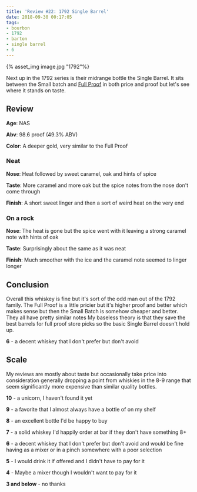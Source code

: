 ```yaml
---
title: 'Review #22: 1792 Single Barrel'
date: 2018-09-30 00:17:05
tags:
- bourbon
- 1792
- barton
- single barrel
- 6
---
```

{% asset_img image.jpg "1792"%}

Next up in the 1792 series is their midrange bottle the Single Barrel. It sits between the Small batch and [Full Proof](https://atxbourbon.com/2018/09/24/Review-19-1792-Full-Proof/) in both price and proof but let's see where it stands on taste. 

## Review
**Age**: NAS

**Abv**: 98.6 proof (49.3% ABV)

**Color**: A deeper gold, very similar to the Full Proof

### Neat
**Nose**: Heat followed by sweet caramel, oak and hints of spice

**Taste**: More caramel and more oak but the spice notes from the nose don't come through

**Finish**: A short sweet linger and then a sort of weird heat on the very end

### On a rock
**Nose**: The heat is gone but the spice went with it leaving a strong caramel note with hints of oak

**Taste**: Surprisingly about the same as it was neat

**Finish**: Much smoother with the ice and the caramel note seemed to linger longer

## Conclusion

Overall this whiskey is fine but it's sort of the odd man out of the 1792 family. The Full Proof is a little pricier but it's higher proof and better which makes sense but then the Small Batch is somehow cheaper and better. They all have pretty similar notes My baseless theory is that they save the best barrels for full proof store picks so the basic Single Barrel doesn't hold up. 

**6** - a decent whiskey that I don't prefer but don't avoid 

## Scale
My reviews are mostly about taste but occasionally take price into consideration generally dropping a point from whiskies in the 8-9 range that seem significantly more expensive than similar quality bottles.

**10** - a unicorn, I haven't found it yet

**9** - a favorite that I almost always have a bottle of on my shelf

**8** - an excellent bottle I'd be happy to buy

**7** - a solid whiskey I'd happily order at bar if they don't have something 8+

**6** - a decent whiskey that I don't prefer but don't avoid and would be fine having as a mixer or in a pinch somewhere with a poor selection

**5** - I would drink it if offered and I didn't have to pay for it

**4** - Maybe a mixer though I wouldn't want to pay for it

**3 and below** - no thanks 